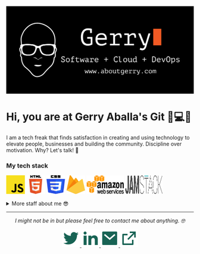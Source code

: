 <img src="https://github.com/Gerry-Aballa/Gerry-Aballa/blob/main/readmefiles/gitbanner.svg" alt="Banner image">

# Hi, you are at Gerry Aballa's Git :wave::computer::iphone:

I am a tech freak that finds satisfaction in creating and using technology to elevate people, businesses and building the community. Discipline over motivation. Why? Let's talk! :speech_balloon:

### My tech stack
<img src="https://github.com/Gerry-Aballa/Gerry-Aballa/blob/main/readmefiles/techstack/javascript.svg" alt="Javascript" width="50" height="50"> <img src="https://github.com/Gerry-Aballa/Gerry-Aballa/blob/main/readmefiles/techstack/html5.svg" alt="Html5" width="50" height="50"> <img src="https://github.com/Gerry-Aballa/Gerry-Aballa/blob/main/readmefiles/techstack/css3.svg" alt="CSS3" width="50" height="50"> <img src="https://github.com/Gerry-Aballa/Gerry-Aballa/blob/main/readmefiles/techstack/firebase.svg" alt="Firebase" width="50" height="50"> <img src="https://github.com/Gerry-Aballa/Gerry-Aballa/blob/main/readmefiles/techstack/aws.svg" alt="aws" width="100" height="50"> <img src="https://github.com/Gerry-Aballa/Gerry-Aballa/blob/main/readmefiles/techstack/jamstack.svg" alt="Jamstack" width="100" height="50">


<details>
	<summary>More staff about me 😎</summary>
    <br>
    <p>
        <i>Alexa, give me a beat 🎶</i>
    </p>
    	- I create content about my tech obsessions ✍️ <br>
	- All work and no play makes Gerry a dull guy 😂 <br>
	- Discipline will take you places that motivation can not 🌎 <br>
</details>

<hr> 

<p align="center">
    <i>I might not be in but please feel free to contact me about anything. 🤓 </i>
    <p align="center">
        <a href="" alt="Twitter"><img src="https://github.com/Gerry-Aballa/Gerry-Aballa/blob/main/readmefiles/twitter-fill.svg"</a>
        <a href="" alt="Linkedin"><img src="https://github.com/Gerry-Aballa/Gerry-Aballa/blob/main/readmefiles/linkedin-fill.svg"</a>
        <a href="" alt="E-Mail"><img src="https://github.com/Gerry-Aballa/Gerry-Aballa/blob/main/readmefiles/mail-fill.svg"</a>
        <a href="" alt="My Site"><img src="https://github.com/Gerry-Aballa/Gerry-Aballa/blob/main/readmefiles/external-link-line.svg"</a>
    </p>
</p>
